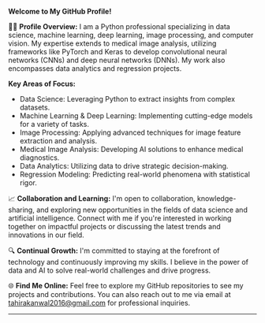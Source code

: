 **Welcome to My GitHub Profile!**

👨‍💻 **Profile Overview:**
I am a Python professional specializing in data science, machine learning, deep learning, image processing, and computer vision. My expertise extends to medical image analysis, utilizing frameworks like PyTorch and Keras to develop convolutional neural networks (CNNs) and deep neural networks (DNNs). My work also encompasses data analytics and regression projects.

**Key Areas of Focus:**
- Data Science: Leveraging Python to extract insights from complex datasets.
- Machine Learning & Deep Learning: Implementing cutting-edge models for a variety of tasks.
- Image Processing: Applying advanced techniques for image feature extraction and analysis.
- Medical Image Analysis: Developing AI solutions to enhance medical diagnostics.
- Data Analytics: Utilizing data to drive strategic decision-making.
- Regression Modeling: Predicting real-world phenomena with statistical rigor.

📈 **Collaboration and Learning:**
I'm open to collaboration, knowledge-sharing, and exploring new opportunities in the fields of data science and artificial intelligence. Connect with me if you're interested in working together on impactful projects or discussing the latest trends and innovations in our field.

🔍 **Continual Growth:**
I'm committed to staying at the forefront of technology and continuously improving my skills. I believe in the power of data and AI to solve real-world challenges and drive progress.

🌐 **Find Me Online:**
Feel free to explore my GitHub repositories to see my projects and contributions. You can also reach out to me via email at tahirakanwal2016@gmail.com  for professional inquiries.

---
